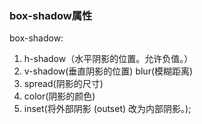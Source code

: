 ### box-shadow属性
box-shadow: 
1. h-shadow（水平阴影的位置。允许负值。） 
2. v-shadow(垂直阴影的位置) blur(模糊距离) 
3. spread(阴影的尺寸) 
4. color(阴影的颜色) 
5. inset(将外部阴影 (outset) 改为内部阴影。);